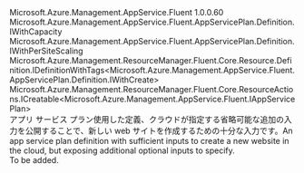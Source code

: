 <Type Name="IWithCreate" FullName="Microsoft.Azure.Management.AppService.Fluent.AppServicePlan.Definition.IWithCreate">
  <TypeSignature Language="C#" Value="public interface IWithCreate : Microsoft.Azure.Management.AppService.Fluent.AppServicePlan.Definition.IWithCapacity, Microsoft.Azure.Management.AppService.Fluent.AppServicePlan.Definition.IWithPerSiteScaling, Microsoft.Azure.Management.ResourceManager.Fluent.Core.Resource.Definition.IDefinitionWithTags&lt;Microsoft.Azure.Management.AppService.Fluent.AppServicePlan.Definition.IWithCreate&gt;, Microsoft.Azure.Management.ResourceManager.Fluent.Core.ResourceActions.ICreatable&lt;Microsoft.Azure.Management.AppService.Fluent.IAppServicePlan&gt;" />
  <TypeSignature Language="ILAsm" Value=".class public interface auto ansi abstract IWithCreate implements class Microsoft.Azure.Management.AppService.Fluent.AppServicePlan.Definition.IWithCapacity, class Microsoft.Azure.Management.AppService.Fluent.AppServicePlan.Definition.IWithPerSiteScaling, class Microsoft.Azure.Management.ResourceManager.Fluent.Core.Resource.Definition.IDefinitionWithTags`1&lt;class Microsoft.Azure.Management.AppService.Fluent.AppServicePlan.Definition.IWithCreate&gt;, class Microsoft.Azure.Management.ResourceManager.Fluent.Core.ResourceActions.ICreatable`1&lt;class Microsoft.Azure.Management.AppService.Fluent.IAppServicePlan&gt;, class Microsoft.Azure.Management.ResourceManager.Fluent.Core.ResourceActions.IIndexable" />
  <TypeSignature Language="DocId" Value="T:Microsoft.Azure.Management.AppService.Fluent.AppServicePlan.Definition.IWithCreate" />
  <TypeSignature Language="VB.NET" Value="Public Interface IWithCreate&#xA;Implements ICreatable(Of IAppServicePlan), IDefinitionWithTags(Of IWithCreate), IWithCapacity, IWithPerSiteScaling" />
  <TypeSignature Language="F#" Value="type IWithCreate = interface&#xA;    interface IWithPerSiteScaling&#xA;    interface IWithCapacity&#xA;    interface ICreatable&lt;IAppServicePlan&gt;&#xA;    interface IIndexable&#xA;    interface IDefinitionWithTags&lt;IWithCreate&gt;" />
  <AssemblyInfo>
    <AssemblyName>Microsoft.Azure.Management.AppService.Fluent</AssemblyName>
    <AssemblyVersion>1.0.0.60</AssemblyVersion>
  </AssemblyInfo>
  <Interfaces>
    <Interface>
      <InterfaceName>Microsoft.Azure.Management.AppService.Fluent.AppServicePlan.Definition.IWithCapacity</InterfaceName>
    </Interface>
    <Interface>
      <InterfaceName>Microsoft.Azure.Management.AppService.Fluent.AppServicePlan.Definition.IWithPerSiteScaling</InterfaceName>
    </Interface>
    <Interface>
      <InterfaceName>Microsoft.Azure.Management.ResourceManager.Fluent.Core.Resource.Definition.IDefinitionWithTags&lt;Microsoft.Azure.Management.AppService.Fluent.AppServicePlan.Definition.IWithCreate&gt;</InterfaceName>
    </Interface>
    <Interface>
      <InterfaceName>Microsoft.Azure.Management.ResourceManager.Fluent.Core.ResourceActions.ICreatable&lt;Microsoft.Azure.Management.AppService.Fluent.IAppServicePlan&gt;</InterfaceName>
    </Interface>
  </Interfaces>
  <Docs>
    <summary>
            <span data-ttu-id="3b98e-101">アプリ サービス プラン使用した定義、クラウドが指定する省略可能な追加の入力を公開することで、新しい web サイトを作成するための十分な入力です。</span><span class="sxs-lookup"><span data-stu-id="3b98e-101">An app service plan definition with sufficient inputs to create a new website in the cloud, but exposing additional optional inputs to specify.</span></span>
            </summary>
    <remarks>To be added.</remarks>
  </Docs>
  <Members />
</Type>
